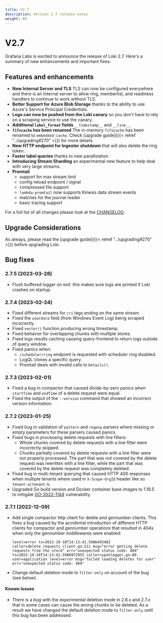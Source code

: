 ```yaml
---
title: V2.7
description: Version 2.7 release notes
weight: 60
---
```


# V2.7

Grafana Labs is excited to announce the release of Loki 2.7. Here's a summary of new enhancements and important fixes:

## Features and enhancements

- **New Internal Server and TLS** TLS can now be configured everywhere and there is an internal server to allow ring, memberlist, and readiness handlers to continue to work without TLS.
- **Better Support for Azure Blob Storage** thanks to the ability to use Azure's Service Principal Credentials.
- **Logs can now be pushed from the Loki canary** so you don't have to rely on a scraping service to use the canary.
- **Additional `label_format` fields** `__timestamp__` and `__line__`.
- **`fifocache` has been renamed** The in-memory `fifocache` has been renamed to `embedded-cache`. Check [upgrade guide]({{< relref "../upgrading#270" >}}) for more details
- **New HTTP endpoint for Ingester shutdown** that will also delete the ring token.
- **Faster label queries** thanks to new parallization.
- **Introducing Stream Sharding** an experimental new feature to help deal with very large streams.
- **Promtail**
  - support for max stream limit
  - config reload endpoint / signal
  - compressed file support
  - `lambda-promtail` now supports Kinesis data stream events
  - matches for the journal reader
  - basic tracing support

For a full list of all changes please look at the [CHANGELOG](https://github.com/grafana/loki/blob/main/CHANGELOG.md).

## Upgrade Considerations

As always, please read the [upgrade guide]({{< relref "../upgrading#270" >}}) before upgrading Loki.

## Bug fixes

### 2.7.5 (2023-03-28)

* Flush buffered logger on exit: this makes sure logs are printed if Loki crashes on startup.

### 2.7.4 (2023-02-24)

* Fixed different streams for `cri` tags ending on the same stream.
* Fixed the `userdata` field (from Windows Event Log) being scraped incorrectly.
* Fixed `vector()` function producing wrong timestamp.
* Fixed behavior for overlapping chunks with multiple stores.
* Fixed logs results caching causing query-frontend to return logs outside of query window.
* Fixed panics when:
  * `/scheduler/ring` endpoint is requested with scheduler ring disabled.
  * LogQL clones a specific query.
  * Promtail deals with invalid calls to `Details()`.

### 2.7.3 (2023-02-01)

* Fixed a bug in compactor that caused divide-by-zero panics when `startTime` and `endTime` of a delete request were equal.
* Fixed the output of the `--version` command that showed an incorrect version information.

### 2.7.2 (2023-01-25)

* Fixed bug in validation of `pattern` and `regexp` parsers where missing or empty parameters for these parsers caused panics.
* Fixed bugs in processing delete requests with line filters:
  * Whole chunks covered by delete requests with a line filter were incorrectly skipped.
  * Chunks partially covered by delete requests with a line filter were not properly processed.
    The part that was not covered by the delete request was rewritten with a line filter, while the part that was covered by the delete request was completely deleted.
* Fixed bug in multi-tenant querying that caused HTTP 400 responses when multiple tenants where used in `X-Scope-OrgID` header like so `tenant-a|tenant-b`.
* Upgraded Go build version and Docker container base images to 1.19.5 to mitigate [GO-2022-1144](https://pkg.go.dev/vuln/GO-2022-1144) vulnerability.

### 2.7.1 (2022-12-09)

* Add single compactor http client for delete and gennumber clients. This fixes a bug caused by the accidental introduction of different HTTP clients for compactor and gennumber operations that resulted in 404s when only the gennumber middlewares were enabled:

    ```console
    level=error ts=2022-10-18T14:13:41.598649348Z caller=delete_requests_client.go:211 msg="error getting delete requests from the store" err="unexpected status code: 404"
    ts=2022-10-18T14:13:41.598697295Z caller=spanlogger.go:80 user=application level=error msg="failed loading deletes for user" err="unexpected status code: 404"
    ```

* Change default deletion mode to `filter-only` on account of the bug (see below).

#### Known Issues

* There is a bug with the experimental deletion mode in 2.6.x and 2.7.x that in some cases can cause the wrong chunks to be deleted. As a result we have changed the default deletion mode to `filter-only` until this bug has been addressed.

